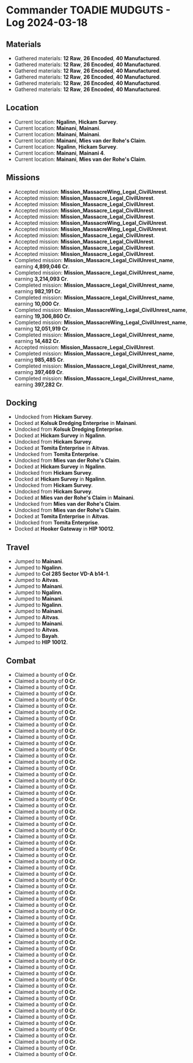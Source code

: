 # Commander TOADIE MUDGUTS - Log 2024-03-18

## Materials
- Gathered materials: **12 Raw**, **26 Encoded**, **40 Manufactured**.
- Gathered materials: **12 Raw**, **26 Encoded**, **40 Manufactured**.
- Gathered materials: **12 Raw**, **26 Encoded**, **40 Manufactured**.
- Gathered materials: **12 Raw**, **26 Encoded**, **40 Manufactured**.
- Gathered materials: **12 Raw**, **26 Encoded**, **40 Manufactured**.
- Gathered materials: **12 Raw**, **26 Encoded**, **40 Manufactured**.

## Location
- Current location: **Ngalinn**, **Hickam Survey**.
- Current location: **Mainani**, **Mainani**.
- Current location: **Mainani**, **Mainani**.
- Current location: **Mainani**, **Mies van der Rohe's Claim**.
- Current location: **Ngalinn**, **Hickam Survey**.
- Current location: **Mainani**, **Mainani 4**.
- Current location: **Mainani**, **Mies van der Rohe's Claim**.

## Missions
- Accepted mission: **Mission_MassacreWing_Legal_CivilUnrest**.
- Accepted mission: **Mission_Massacre_Legal_CivilUnrest**.
- Accepted mission: **Mission_Massacre_Legal_CivilUnrest**.
- Accepted mission: **Mission_Massacre_Legal_CivilUnrest**.
- Accepted mission: **Mission_Massacre_Legal_CivilUnrest**.
- Accepted mission: **Mission_MassacreWing_Legal_CivilUnrest**.
- Accepted mission: **Mission_MassacreWing_Legal_CivilUnrest**.
- Accepted mission: **Mission_Massacre_Legal_CivilUnrest**.
- Accepted mission: **Mission_Massacre_Legal_CivilUnrest**.
- Accepted mission: **Mission_Massacre_Legal_CivilUnrest**.
- Accepted mission: **Mission_Massacre_Legal_CivilUnrest**.
- Completed mission: **Mission_Massacre_Legal_CivilUnrest_name**, earning **4,899,046 Cr**.
- Completed mission: **Mission_Massacre_Legal_CivilUnrest_name**, earning **3,214,093 Cr**.
- Completed mission: **Mission_Massacre_Legal_CivilUnrest_name**, earning **982,191 Cr**.
- Completed mission: **Mission_Massacre_Legal_CivilUnrest_name**, earning **10,000 Cr**.
- Completed mission: **Mission_MassacreWing_Legal_CivilUnrest_name**, earning **19,306,860 Cr**.
- Completed mission: **Mission_MassacreWing_Legal_CivilUnrest_name**, earning **12,051,919 Cr**.
- Completed mission: **Mission_Massacre_Legal_CivilUnrest_name**, earning **14,482 Cr**.
- Accepted mission: **Mission_Massacre_Legal_CivilUnrest**.
- Completed mission: **Mission_Massacre_Legal_CivilUnrest_name**, earning **985,485 Cr**.
- Completed mission: **Mission_Massacre_Legal_CivilUnrest_name**, earning **397,469 Cr**.
- Completed mission: **Mission_Massacre_Legal_CivilUnrest_name**, earning **397,282 Cr**.

## Docking
- Undocked from **Hickam Survey**.
- Docked at **Kolsuk Dredging Enterprise** in **Mainani**.
- Undocked from **Kolsuk Dredging Enterprise**.
- Docked at **Hickam Survey** in **Ngalinn**.
- Undocked from **Hickam Survey**.
- Docked at **Tomita Enterprise** in **Aitvas**.
- Undocked from **Tomita Enterprise**.
- Undocked from **Mies van der Rohe's Claim**.
- Docked at **Hickam Survey** in **Ngalinn**.
- Undocked from **Hickam Survey**.
- Docked at **Hickam Survey** in **Ngalinn**.
- Undocked from **Hickam Survey**.
- Undocked from **Hickam Survey**.
- Docked at **Mies van der Rohe's Claim** in **Mainani**.
- Undocked from **Mies van der Rohe's Claim**.
- Undocked from **Mies van der Rohe's Claim**.
- Docked at **Tomita Enterprise** in **Aitvas**.
- Undocked from **Tomita Enterprise**.
- Docked at **Hooker Gateway** in **HIP 10012**.

## Travel
- Jumped to **Mainani**.
- Jumped to **Ngalinn**.
- Jumped to **Col 285 Sector VD-A b14-1**.
- Jumped to **Aitvas**.
- Jumped to **Mainani**.
- Jumped to **Ngalinn**.
- Jumped to **Mainani**.
- Jumped to **Ngalinn**.
- Jumped to **Mainani**.
- Jumped to **Aitvas**.
- Jumped to **Mainani**.
- Jumped to **Aitvas**.
- Jumped to **Bayah**.
- Jumped to **HIP 10012**.

## Combat
- Claimed a bounty of **0 Cr**.
- Claimed a bounty of **0 Cr**.
- Claimed a bounty of **0 Cr**.
- Claimed a bounty of **0 Cr**.
- Claimed a bounty of **0 Cr**.
- Claimed a bounty of **0 Cr**.
- Claimed a bounty of **0 Cr**.
- Claimed a bounty of **0 Cr**.
- Claimed a bounty of **0 Cr**.
- Claimed a bounty of **0 Cr**.
- Claimed a bounty of **0 Cr**.
- Claimed a bounty of **0 Cr**.
- Claimed a bounty of **0 Cr**.
- Claimed a bounty of **0 Cr**.
- Claimed a bounty of **0 Cr**.
- Claimed a bounty of **0 Cr**.
- Claimed a bounty of **0 Cr**.
- Claimed a bounty of **0 Cr**.
- Claimed a bounty of **0 Cr**.
- Claimed a bounty of **0 Cr**.
- Claimed a bounty of **0 Cr**.
- Claimed a bounty of **0 Cr**.
- Claimed a bounty of **0 Cr**.
- Claimed a bounty of **0 Cr**.
- Claimed a bounty of **0 Cr**.
- Claimed a bounty of **0 Cr**.
- Claimed a bounty of **0 Cr**.
- Claimed a bounty of **0 Cr**.
- Claimed a bounty of **0 Cr**.
- Claimed a bounty of **0 Cr**.
- Claimed a bounty of **0 Cr**.
- Claimed a bounty of **0 Cr**.
- Claimed a bounty of **0 Cr**.
- Claimed a bounty of **0 Cr**.
- Claimed a bounty of **0 Cr**.
- Claimed a bounty of **0 Cr**.
- Claimed a bounty of **0 Cr**.
- Claimed a bounty of **0 Cr**.
- Claimed a bounty of **0 Cr**.
- Claimed a bounty of **0 Cr**.
- Claimed a bounty of **0 Cr**.
- Claimed a bounty of **0 Cr**.
- Claimed a bounty of **0 Cr**.
- Claimed a bounty of **0 Cr**.
- Claimed a bounty of **0 Cr**.
- Claimed a bounty of **0 Cr**.
- Claimed a bounty of **0 Cr**.
- Claimed a bounty of **0 Cr**.
- Claimed a bounty of **0 Cr**.
- Claimed a bounty of **0 Cr**.
- Claimed a bounty of **0 Cr**.
- Claimed a bounty of **0 Cr**.
- Claimed a bounty of **0 Cr**.
- Claimed a bounty of **0 Cr**.
- Claimed a bounty of **0 Cr**.
- Claimed a bounty of **0 Cr**.
- Claimed a bounty of **0 Cr**.
- Claimed a bounty of **0 Cr**.
- Claimed a bounty of **0 Cr**.
- Claimed a bounty of **0 Cr**.
- Claimed a bounty of **0 Cr**.
- Claimed a bounty of **0 Cr**.

